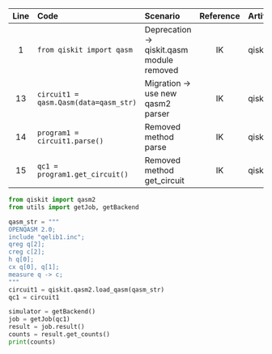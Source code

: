 | Line | Code | Scenario | Reference | Artifact | Refactoring |
| :--: | :--- | :------- | :--------:| :------- | :---------- |
| 1 | `from qiskit import qasm` | Deprecation -> qiskit.qasm module removed | IK | qiskit.qasm | `from qiskit import qasm2` |
| 13 | `circuit1 = qasm.Qasm(data=qasm_str)` | Migration -> use new qasm2 parser | IK | qiskit.qasm.Qasm | `circuit1 = qiskit.qasm2.load_qasm(qasm_str)` |
| 14 | `program1 = circuit1.parse()` | Removed method parse | IK | qiskit.qasm.Qasm |  |
| 15 | `qc1 = program1.get_circuit()` | Removed method get_circuit | IK | qiskit.qasm.Qasm |  |

```python
from qiskit import qasm2
from utils import getJob, getBackend

qasm_str = """
OPENQASM 2.0;
include "qelib1.inc";
qreg q[2];
creg c[2];
h q[0];
cx q[0], q[1];
measure q -> c;
"""
circuit1 = qiskit.qasm2.load_qasm(qasm_str)
qc1 = circuit1

simulator = getBackend()
job = getJob(qc1)
result = job.result()
counts = result.get_counts()
print(counts)
```
